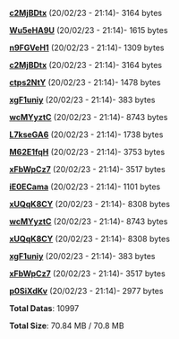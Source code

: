 [**c2MjBDtx**](/data/c2MjBDtx.txt) (20/02/23 - 21:14)- 3164 bytes

[**Wu5eHA9U**](/data/Wu5eHA9U.txt) (20/02/23 - 21:14)- 1615 bytes

[**n9FGVeH1**](/data/n9FGVeH1.txt) (20/02/23 - 21:14)- 1309 bytes

[**c2MjBDtx**](/data/c2MjBDtx.txt) (20/02/23 - 21:14)- 3164 bytes

[**ctps2NtY**](/data/ctps2NtY.txt) (20/02/23 - 21:14)- 1478 bytes

[**xgF1uniy**](/data/xgF1uniy.txt) (20/02/23 - 21:14)- 383 bytes

[**wcMYyztC**](/data/wcMYyztC.txt) (20/02/23 - 21:14)- 8743 bytes

[**L7kseGA6**](/data/L7kseGA6.txt) (20/02/23 - 21:14)- 1738 bytes

[**M62E1fqH**](/data/M62E1fqH.txt) (20/02/23 - 21:14)- 3753 bytes

[**xFbWpCz7**](/data/xFbWpCz7.txt) (20/02/23 - 21:14)- 3517 bytes

[**iE0ECama**](/data/iE0ECama.txt) (20/02/23 - 21:14)- 1101 bytes

[**xUQqK8CY**](/data/xUQqK8CY.txt) (20/02/23 - 21:14)- 8308 bytes

[**wcMYyztC**](/data/wcMYyztC.txt) (20/02/23 - 21:14)- 8743 bytes

[**xUQqK8CY**](/data/xUQqK8CY.txt) (20/02/23 - 21:14)- 8308 bytes

[**xgF1uniy**](/data/xgF1uniy.txt) (20/02/23 - 21:14)- 383 bytes

[**xFbWpCz7**](/data/xFbWpCz7.txt) (20/02/23 - 21:14)- 3517 bytes

[**p0SiXdKv**](/data/p0SiXdKv.txt) (20/02/23 - 21:14)- 2977 bytes

**Total Datas**: 10997

**Total Size**: 70.84 MB / 70.8 MB